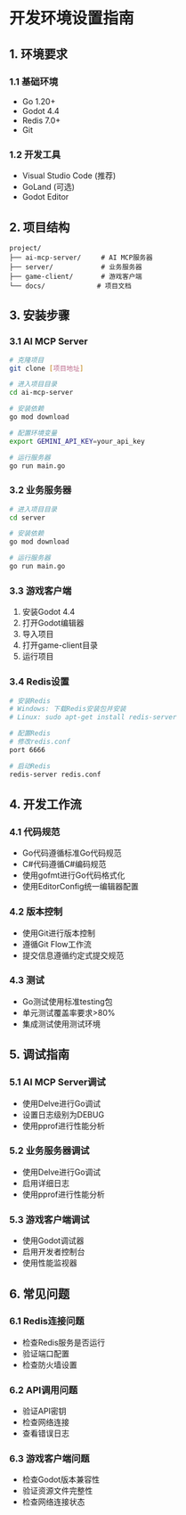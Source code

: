 # 开发环境设置指南

## 1. 环境要求
### 1.1 基础环境
- Go 1.20+
- Godot 4.4
- Redis 7.0+
- Git

### 1.2 开发工具
- Visual Studio Code (推荐)
- GoLand (可选)
- Godot Editor

## 2. 项目结构
```
project/
├── ai-mcp-server/     # AI MCP服务器
├── server/            # 业务服务器
├── game-client/       # 游戏客户端
└── docs/             # 项目文档
```

## 3. 安装步骤

### 3.1 AI MCP Server
```bash
# 克隆项目
git clone [项目地址]

# 进入项目目录
cd ai-mcp-server

# 安装依赖
go mod download

# 配置环境变量
export GEMINI_API_KEY=your_api_key

# 运行服务器
go run main.go
```

### 3.2 业务服务器
```bash
# 进入项目目录
cd server

# 安装依赖
go mod download

# 运行服务器
go run main.go
```

### 3.3 游戏客户端
1. 安装Godot 4.4
2. 打开Godot编辑器
3. 导入项目
4. 打开game-client目录
5. 运行项目

### 3.4 Redis设置
```bash
# 安装Redis
# Windows: 下载Redis安装包并安装
# Linux: sudo apt-get install redis-server

# 配置Redis
# 修改redis.conf
port 6666

# 启动Redis
redis-server redis.conf
```

## 4. 开发工作流

### 4.1 代码规范
- Go代码遵循标准Go代码规范
- C#代码遵循C#编码规范
- 使用gofmt进行Go代码格式化
- 使用EditorConfig统一编辑器配置

### 4.2 版本控制
- 使用Git进行版本控制
- 遵循Git Flow工作流
- 提交信息遵循约定式提交规范

### 4.3 测试
- Go测试使用标准testing包
- 单元测试覆盖率要求>80%
- 集成测试使用测试环境

## 5. 调试指南

### 5.1 AI MCP Server调试
- 使用Delve进行Go调试
- 设置日志级别为DEBUG
- 使用pprof进行性能分析

### 5.2 业务服务器调试
- 使用Delve进行Go调试
- 启用详细日志
- 使用pprof进行性能分析

### 5.3 游戏客户端调试
- 使用Godot调试器
- 启用开发者控制台
- 使用性能监视器

## 6. 常见问题

### 6.1 Redis连接问题
- 检查Redis服务是否运行
- 验证端口配置
- 检查防火墙设置

### 6.2 API调用问题
- 验证API密钥
- 检查网络连接
- 查看错误日志

### 6.3 游戏客户端问题
- 检查Godot版本兼容性
- 验证资源文件完整性
- 检查网络连接状态 